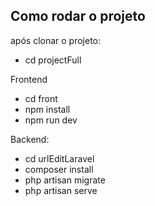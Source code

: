 
## Como rodar o projeto

após clonar o projeto:
- cd projectFull

Frontend
- cd front
- npm install 
- npm run dev

Backend:
- cd urlEditLaravel
- composer install
- php artisan migrate
- php artisan serve
